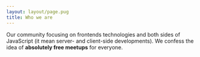 ```yaml
---
layout: layout/page.pug
title: Who we are
---
```


Our community focusing on frontends technologies and both sides of JavaScript (it mean server- and client-side developments). We confess the idea of **absolutely free meetups** for everyone.
